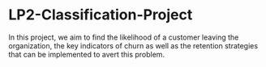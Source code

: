 # LP2-Classification-Project
In this project, we aim to find the likelihood of a customer leaving the organization, the key indicators of churn as well as the retention strategies that can be implemented to avert this problem.
